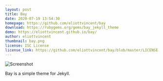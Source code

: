 ```yaml
---
layout: post
title: Bay
date: 2020-07-19 13:54:30
homepage: https://github.com/eliottvincent/bay
download: https://rubygems.org/gems/bay_jekyll_theme
demo: https://eliottvincent.github.io/bay/
author: eliottvincent
thumbnail: bay.png
license: ISC License
license_link: https://github.com/eliottvincent/bay/blob/master/LICENSE.md
---
```


![Screenshot](https://raw.githubusercontent.com/eliottvincent/bay/master/screenshot.png)

Bay is a simple theme for Jekyll.
